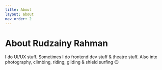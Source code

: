 ```yaml
---
title: About
layout: about
nav_order: 2
---
```


# About Rudzainy Rahman

I do UI/UX stuff. Sometimes I do frontend dev stuff & theatre stuff.
Also into photography, climbing, riding, gliding & shield surfing 😉
